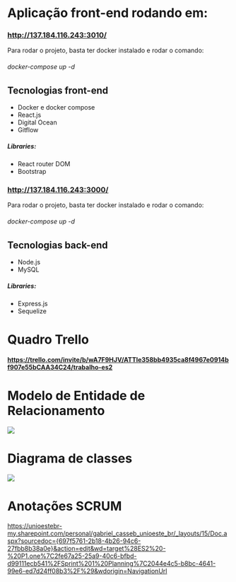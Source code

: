 # Aplicação front-end rodando em:

### http://137.184.116.243:3010/

Para rodar o projeto, basta ter docker instalado e rodar o comando:

###### docker-compose up -d

## Tecnologias front-end

- Docker e docker compose
- React.js
- Digital Ocean
- Gitflow

##### Libraries:

- React router DOM
- Bootstrap

### http://137.184.116.243:3000/

Para rodar o projeto, basta ter docker instalado e rodar o comando:

###### docker-compose up -d

## Tecnologias back-end

- Node.js
- MySQL

##### Libraries:

- Express.js
- Sequelize


# Quadro Trello

#### https://trello.com/invite/b/wA7F9HJV/ATTIe358bb4935ca8f4967e0914bf907e55bCAA34C24/trabalho-es2


# Modelo de Entidade de Relacionamento

<img src="https://cdn.discordapp.com/attachments/1005328503429922827/1224398358018396271/modelo.png?ex=661d58d4&is=660ae3d4&hm=4afca8732724d6ab81aa1bc44db21e3d4eb10e60156b26c826fa5bec0b45bbd7&">

# Diagrama de classes

<img src="https://media.discordapp.net/attachments/1005328503429922827/1216587630217789440/image.png?ex=661c9e06&is=660a2906&hm=38b5f0ebe6f37038e1a09805f9a74f9a7617c27329d88b80eba17b27e5e6f88d&=&format=webp&quality=lossless&width=476&height=583">

# Anotações SCRUM

https://unioestebr-my.sharepoint.com/personal/gabriel_casseb_unioeste_br/_layouts/15/Doc.aspx?sourcedoc={697f5761-2b18-4b26-94c6-27fbb8b38a0e}&action=edit&wd=target%28ES2%20-%20P1.one%7C2fe67a25-25a9-40c6-bfbd-d99111ecb541%2FSprint%201%20Planning%7C2044e4c5-b8bc-4641-99e6-ed7d24ff08b3%2F%29&wdorigin=NavigationUrl
